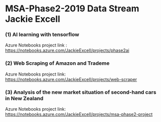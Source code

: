 # MSA-Phase2-2019 Data Stream Jackie Excell
### (1) AI learning with tensorflow
Azure Notebooks project link : https://notebooks.azure.com/JackieExcell/projects/phase2ai

### (2) Web Scraping of Amazon and Trademe

Azure Notebooks project link: https://notebooks.azure.com/JackieExcell/projects/web-scraper

### (3) Analysis of the new market situation of second-hand cars in New Zealand

Azure Notebooks project link: https://notebooks.azure.com/JackieExcell/projects/msa-phase2-project

